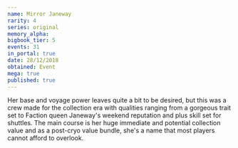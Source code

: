 ```yaml
---
name: Mirror Janeway
rarity: 4
series: original
memory_alpha:
bigbook_tier: 5
events: 31
in_portal: true
date: 28/12/2018
obtained: Event
mega: true
published: true
---
```


Her base and voyage power leaves quite a bit to be desired, but this was a crew made for the collection era with qualities ranging from a gorgeous trait set to Faction queen Janeway's weekend reputation and plus skill set for shuttles. The main course is her huge immediate and potential collection value and as a post-cryo value bundle, she's a name that most players cannot afford to overlook.
